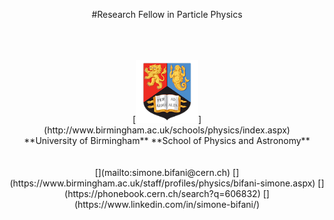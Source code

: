<link rel="stylesheet" href="font-awesome/css/font-awesome.min.css">
<link rel="stylesheet" href="academicons/css/academicons.css">

<center>

#Research Fellow in Particle Physics

<br>
<br>
<br>
[<img src="_images/bham.png" height="100">](http://www.birmingham.ac.uk/schools/physics/index.aspx)

<br>
**University of Birmingham**  
**School of Physics and Astronomy**

<br>
<br>
<br>
[<i class="fa fa-envelope fa-lg" aria-hidden="true"></i>](mailto:simone.bifani@cern.ch)
[<i class="fa fa-address-card fa-lg" aria-hidden="true"></i>](https://www.birmingham.ac.uk/staff/profiles/physics/bifani-simone.aspx)
[<i class="fa fa-address-card-o fa-lg" aria-hidden="true"></i>](https://phonebook.cern.ch/search?q=606832)
[<i class="fa fa-linkedin-square fa-lg" aria-hidden="true"></i>](https://www.linkedin.com/in/simone-bifani/)

[<i class="ai ai-inspire ai-lg"></i>](https://inspirehep.net/authors/1060779)
[<i class="ai ai-arxiv ai-lg"></i>](https://arxiv.org/a/0000-0001-7072-4854.html)
[<i class="ai ai-orcid ai-lg"></i>](https://orcid.org/0000-0001-7072-4854)
[<i class="ai ai-mendeley ai-lg"></i>](https://www.mendeley.com/profiles/simone-bifani/)
[<i class="ai ai-publons ai-lg"></i>](https://publons.com/researcher/3304032/simone-bifani/)
[<i class="ai ai-springer ai-lg"></i>](https://www.scopus.com/authid/detail.uri?authorId=11640908800)
[<i class="ai ai-researchgate ai-lg"></i>](https://www.researchgate.net/profile/Simone_Bifani)
[<i class="ai ai-google-scholar ai-lg"></i>](https://scholar.google.com/citations?hl=en&user=Mwp1slwAAAAJ)

[<i class="fa fa-github fa-lg" aria-hidden="true"></i>](https://github.com/bifani)
[<i class="fa fa-gitlab fa-lg" aria-hidden="true"></i>](https://gitlab.cern.ch/bifani)
[<i class="ai ai-overleaf ai-lg"></i>](https://www.overleaf.com/project)
